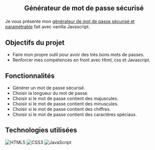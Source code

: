 ## <p align="center">Générateur de mot de passe sécurisé</p>
Je vous présente mon [générateur de mot de passe sécurisé et paramétrable](https://generateurmdp-laces.netlify.app/) fait avec vanilla Javascript.

## Objectifs du projet

- Faire mon propre outil pour avoir des très bons mots de passes.
- Renforcer mes compétences en front avec Html, css et Javascript.

## Fonctionnalités

-  Générer un mot de passe sécurisé.
-  Choisir la longueur du mot de passe.
-  Choisir si le mot de passe contient des majuscules. 
-  Choisir si le mot de passe contient des minuscules.
-  Choisir si le mot de passe contient des chiffres.
-  Choisir si le mot de passe contient des caractères spéciaux.

## Technologies utilisées

![HTML5](https://img.shields.io/badge/html5-%23E34F26.svg?style=for-the-badge&logo=html5&logoColor=white)
![CSS3](https://img.shields.io/badge/css3-%231572B6.svg?style=for-the-badge&logo=css3&logoColor=white)
![JavaScript](https://img.shields.io/badge/javascript-%23323330.svg?style=for-the-badge&logo=javascript&logoColor=%23F7DF1E)
